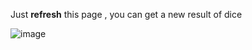 Just **refresh** this page , you can get a new result of dice
 
![image](https://github.com/as183789043/Dice_game/assets/56618553/c30329ff-2fbc-4ad3-8aac-fa6a4d623b83)
